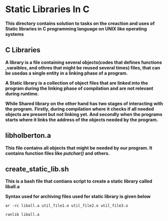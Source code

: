 # Static Libraries In C

**This directory contains solution to tasks on the creaction and uses of**
**Static libraries in C programming language on UNIX like operating systems**

## C Libraries

**A library is a file containing several objects(codes that defines functions**
**,varaibles, and othres that might be reused several times) files, that can**
**be usedas a single entity in a linking phase of a program.**

**A Static library is a collection of object files that are linked into the program during the linking phase of compilation and are not relevant during runtime.**

**While Shared library on the other hand has two stages of interacting with the program.**
**Firstly, during compilation where it checks if all needed objects are present but not linking yet. And secondly when the programs starts where it links the address of the objects needed by the program.**

## libholberton.a

**This file contains all objects that might be needed by our program. It contains function files like _putchar()_ and others.**

## create_static_lib.sh

**This is a bash file that contians script to create a static library called liball.a**

**Syntax used for archiving files used for static library is given below**

`ar -rc liball.a util_file1.o util_file2.o util_file3.o`

`ranlib liball.a` 
